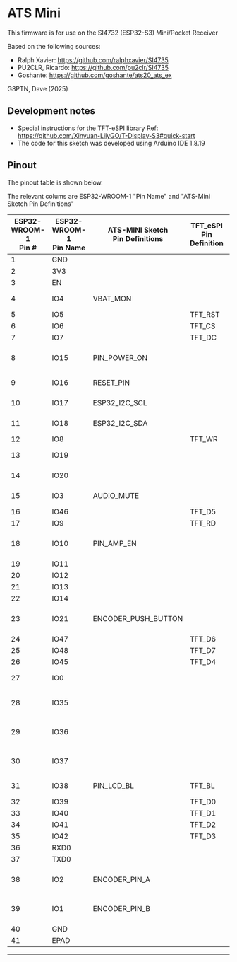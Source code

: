 # ATS Mini

This firmware is for use on the SI4732 (ESP32-S3) Mini/Pocket Receiver

Based on the following sources:

* Ralph Xavier:      https://github.com/ralphxavier/SI4735
* PU2CLR, Ricardo:   https://github.com/pu2clr/SI4735
* Goshante:          https://github.com/goshante/ats20_ats_ex

G8PTN, Dave (2025)

## Development notes

- Special instructions for the TFT-eSPI library
  Ref: https://github.com/Xinyuan-LilyGO/T-Display-S3#quick-start
- The code for this sketch was developed using Arduino IDE 1.8.19

## Pinout

The pinout table is shown below.

The relevant colums are ESP32-WROOM-1 "Pin Name" and "ATS-Mini Sketch Pin Definitions"

| ESP32-WROOM-1<br>Pin # | ESP32-WROOM-1<br>Pin Name | ATS-MINI Sketch<br>Pin Definitions | TFT_eSPI<br>Pin Definition | xtronic.org<br>Schematic | Comments<br>Info         |
|------------------------|---------------------------|------------------------------------|----------------------------|--------------------------|--------------------------|
| 1                      | GND                       |                                    |                            | GND                      |                          |
| 2                      | 3V3                       |                                    |                            | VCC_33                   |                          |
| 3                      | EN                        |                                    |                            | EN                       | RST Button               |
| 4                      | IO4                       | VBAT_MON                           |                            | BAT_ADC                  | Battery monitor          |
| 5                      | IO5                       |                                    | TFT_RST                    | LCD_RES                  |                          |
| 6                      | IO6                       |                                    | TFT_CS                     | LCD_CS                   |                          |
| 7                      | IO7                       |                                    | TFT_DC                     | LCD_DC                   |                          |
| 8                      | IO15                      | PIN_POWER_ON                       |                            | RADIO_EN                 | 1= Radio LDO Enable      |
| 9                      | IO16                      | RESET_PIN                          |                            | RST                      | SI4732 Reset             |
| 10                     | IO17                      | ESP32_I2C_SCL                      |                            | I2C_SCL                  | SI4732 Clock             |
| 11                     | IO18                      | ESP32_I2C_SDA                      |                            | I2C_SDA                  | SI4732 Data              |
| 12                     | IO8                       |                                    | TFT_WR                     | LCD_WR                   |                          |
| 13                     | IO19                      |                                    |                            | USB_DM                   | USB_D- (CDC Port)        |
| 14                     | IO20                      |                                    |                            | USB_DP                   | USB_D+ (CDC Port)        |
| 15                     | IO3                       | AUDIO_MUTE                         |                            | MUTE                     | 1 = Mute L/R audio       |
| 16                     | IO46                      |                                    | TFT_D5                     | LCD_DS                   |                          |
| 17                     | IO9                       |                                    | TFT_RD                     | LCD_RD                   |                          |
| 18                     | IO10                      | PIN_AMP_EN                         |                            | AMP_EN                   | 1 = Audio Amp Enable     |
| 19                     | IO11                      |                                    |                            | NC                       | Spare                    |
| 20                     | IO12                      |                                    |                            | NC                       | Spare                    |
| 21                     | IO13                      |                                    |                            | NC                       | Spare                    |
| 22                     | IO14                      |                                    |                            | NC                       | Spare                    |
| 23                     | IO21                      | ENCODER_PUSH_BUTTON                |                            | SW                       | Rotary encoder SW signal |
| 24                     | IO47                      |                                    | TFT_D6                     | LCD_D6                   |                          |
| 25                     | IO48                      |                                    | TFT_D7                     | LCD_D7                   |                          |
| 26                     | IO45                      |                                    | TFT_D4                     | LCD_D4                   |                          |
| 27                     | IO0                       |                                    |                            | GPIO0                    | BOOT button              |
| 28                     | IO35                      |                                    |                            | NC                       | Used for OSPI PSRAM      |
| 29                     | IO36                      |                                    |                            | NC                       | Used for OSPI PSRAM      |
| 30                     | IO37                      |                                    |                            | NC                       | Used for OSPI PSRAM      |
| 31                     | IO38                      | PIN_LCD_BL                         | TFT_BL                     | LCD_BL                   | Backlight control        |
| 32                     | IO39                      |                                    | TFT_D0                     | LCD_D0                   |                          |
| 33                     | IO40                      |                                    | TFT_D1                     | LCD_D1                   |                          |
| 34                     | IO41                      |                                    | TFT_D2                     | LCD_D2                   |                          |
| 35                     | IO42                      |                                    | TFT_D3                     | LCD_D2                   |                          |
| 36                     | RXD0                      |                                    |                            | NC                       | GPIO44                   |
| 37                     | TXD0                      |                                    |                            | NC                       | GPIO43                   |
| 38                     | IO2                       | ENCODER_PIN_A                      |                            | A                        | Rotary encoder A signal  |
| 39                     | IO1                       | ENCODER_PIN_B                      |                            | B                        | Rotary encoder B signal  |
| 40                     | GND                       |                                    |                            | GND                      |                          |
| 41                     | EPAD                      |                                    |                            | GND                      |                          |
-----------------------------------------------------------------------------------------------------------------
